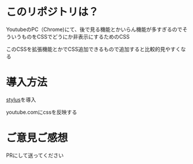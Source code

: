 # このリポジトリは？

YoutubeのPC（Chrome)にて、後で見る機能とかいらん機能が多すぎるのでそういうものをCSSでどうにか非表示にするためのCSS

このCSSを拡張機能とかでCSS追加できるもので追加すると比較的見やすくなる

# 導入方法
[stylus](https://chrome.google.com/webstore/detail/stylus/clngdbkpkpeebahjckkjfobafhncgmne?hl=ja)を導入

youtube.comにcssを反映する

# ご意見ご感想
PRにして送ってください
